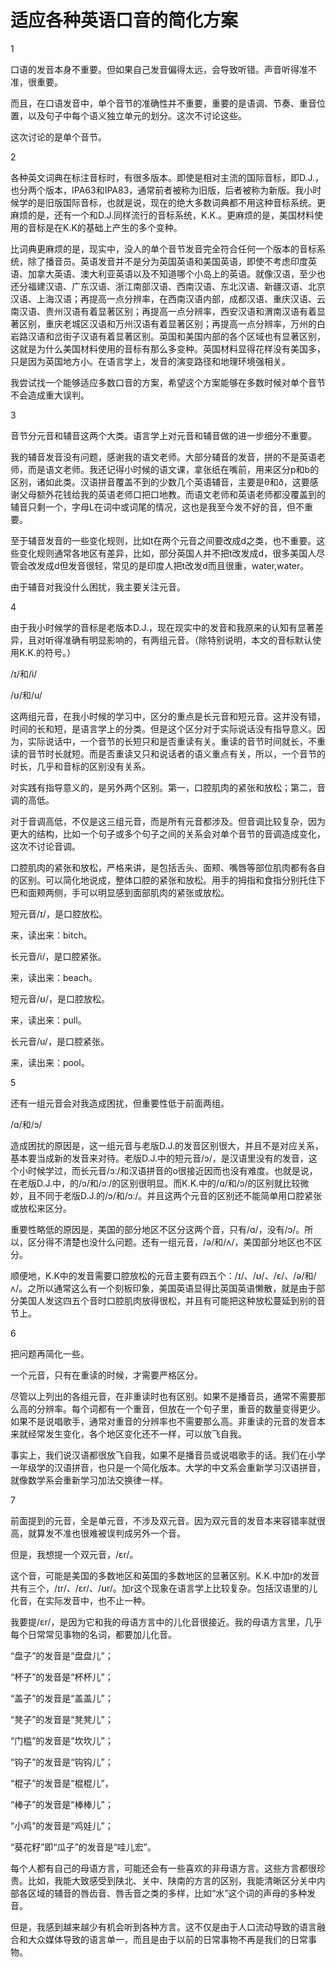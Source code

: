 # 适应各种英语口音的简化方案

1

口语的发音本身不重要。但如果自己发音偏得太远，会导致听错。声音听得准不准，很重要。

而且，在口语发音中，单个音节的准确性并不重要，重要的是语调、节奏、重音位置，以及句子中每个语义独立单元的划分。这次不讨论这些。

这次讨论的是单个音节。

2

各种英文词典在标注音标时，有很多版本。即使是相对主流的国际音标，即D.J.，也分两个版本，IPA63和IPA83，通常前者被称为旧版，后者被称为新版。我小时候学的是旧版国际音标，也就是说，现在的绝大多数词典都不用这种音标系统。更麻烦的是，还有一个和D.J.同样流行的音标系统，K.K.。更麻烦的是，美国材料使用的音标是在K.K的基础上产生的多个变种。

比词典更麻烦的是，现实中，没人的单个音节发音完全符合任何一个版本的音标系统，除了播音员。英语发音并不是分为英国英语和美国英语，即使不考虑印度英语、加拿大英语、澳大利亚英语以及不知道哪个小岛上的英语。就像汉语，至少也还分福建汉语、广东汉语、浙江南部汉语、西南汉语、东北汉语、新疆汉语、北京汉语、上海汉语；再提高一点分辨率，在西南汉语内部，成都汉语、重庆汉语、云南汉语、贵州汉语有着显著区别；再提高一点分辨率，西安汉语和渭南汉语有着显著区别，重庆老城区汉语和万州汉语有着显著区别；再提高一点分辨率，万州的白岩路汉语和岔街子汉语有着显著区别。英国和美国内部的各个区域也有显著区别，这就是为什么美国材料使用的音标有那么多变种。英国材料显得花样没有美国多，只是因为英国地方小。在语言学上，发音的演变路径和地理环境强相关。

我尝试找一个能够适应多数口音的方案，希望这个方案能够在多数时候对单个音节不会造成重大误判。

3

音节分元音和辅音这两个大类。语言学上对元音和辅音做的进一步细分不重要。

我的辅音发音没有问题，感谢我的语文老师。大部分辅音的发音，拼的不是英语老师，而是语文老师。我还记得小时候的语文课，拿张纸在嘴前，用来区分p和b的区别，诸如此类。汉语拼音覆盖不到的少数几个英语辅音，主要是θ和ð，这要感谢父母额外花钱给我的英语老师口把口地教。而语文老师和英语老师都没覆盖到的辅音只剩一个，字母L在词中或词尾的情况，这也是我至今发不好的音，但不重要。

至于辅音发音的一些变化规则，比如t在两个元音之间要改成d之类，也不重要。这些变化规则通常各地区有差异，比如，部分英国人并不把t改发成d，很多美国人尽管会改发成d但发音很轻，常见的是印度人把t改发d而且很重，water,water。

由于辅音对我没什么困扰，我主要关注元音。

4

由于我小时候学的音标是老版本D.J.，现在现实中的发音和我原来的认知有显著差异，且对听得准确有明显影响的，有两组元音。（除特别说明，本文的音标默认使用K.K.的符号。）

/ɪ/和/i/

/ʊ/和/u/

这两组元音，在我小时候的学习中，区分的重点是长元音和短元音。这并没有错，时间的长和短，是语言学上的分类。但是这个区分对于实际说话没有指导意义。因为，实际说话中，一个音节的长短只和是否重读有关。重读的音节时间就长，不重读的音节时长就短。而是否重读又只和说话者的语义重点有关，所以，一个音节的时长，几乎和音标的区别没有关系。

对实践有指导意义的，是另外两个区别。第一，口腔肌肉的紧张和放松；第二，音调的高低。

对于音调高低，不仅是这三组元音，而是所有元音都涉及。但音调比较复杂，因为更大的结构，比如一个句子或多个句子之间的关系会对单个音节的音调造成变化，这次不讨论音调。

口腔肌肉的紧张和放松，严格来讲，是包括舌头、面颊、嘴唇等部位肌肉都有各自的区别。可以简化地说成，整体口腔的紧张和放松。用手的拇指和食指分别托住下巴和面颊两侧，手可以明显感到面部肌肉的紧张或放松。

短元音/ɪ/，是口腔放松。

来，读出来：bitch。

长元音/i/，是口腔紧张。

来，读出来：beach。

短元音/ʊ/，是口腔放松。

来，读出来：pull。

长元音/u/，是口腔紧张。

来，读出来：pool。

5

还有一组元音会对我造成困扰，但重要性低于前面两组。

/ɑ/和/ɔ/

造成困扰的原因是，这一组元音与老版D.J.的发音区别很大，并且不是对应关系，基本要当成新的发音来对待。老版D.J.中的短元音/ɔ/，是汉语里没有的发音，这个小时候学过，而长元音/ɔː/和汉语拼音的o很接近因而也没有难度。也就是说，在老版D.J.中，的/ɔ/和/ɔː/的区别很明显。而K.K.中的/ɑ/和/ɔ/的区别就比较微妙，且不同于老版D.J.的/ɔ/和/ɔː/。并且这两个元音的区别还不能简单用口腔紧张或放松来区分。

重要性略低的原因是，美国的部分地区不区分这两个音，只有/ɑ/，没有/ɔ/。所以，区分得不清楚也没什么问题。还有一组元音，/ə/和/ʌ/，美国部分地区也不区分。

顺便地，K.K中的发音需要口腔放松的元音主要有四五个：/ɪ/、/ʊ/、/ɛ/、/ə/和/ʌ/。之所以通常这么有一个刻板印象，美国英语显得比英国英语懒散，就是由于部分美国人发这四五个音时口腔肌肉放得很松，并且有可能把这种放松蔓延到别的音节上。

6

把问题再简化一些。

一个元音，只有在重读的时候，才需要严格区分。

尽管以上列出的各组元音，在非重读时也有区别。如果不是播音员，通常不需要那么高的分辨率。每个词都有一个重音，但放在一个句子里，重音的数量变得更少。如果不是说唱歌手，通常对重音的分辨率也不需要那么高。非重读的元音的发音本来就经常发生变化，各个地区变化还不一样，可以放飞自我。

事实上，我们说汉语都很放飞自我，如果不是播音员或说唱歌手的话。我们在小学一年级学的汉语拼音，也只是一个简化版本。大学的中文系会重新学习汉语拼音，就像数学系会重新学习加法交换律一样。

7

前面提到的元音，全是单元音，不涉及双元音。因为双元音的发音本来容错率就很高，就算发不准也很难被误判成另外一个音。

但是，我想提一个双元音，/ɛr/。

这个音，可能是美国的多数地区和英国的多数地区的显著区别。K.K.中加r的发音共有三个，/ɪr/、/ɛr/、/ʊr/。加r这个现象在语言学上比较复杂。包括汉语里的儿化音，在实际发音中，也不止一种。

我要提/ɛr/，是因为它和我的母语方言中的儿化音很接近。我的母语方言里，几乎每个日常常见事物的名词，都要加儿化音。

“盘子”的发音是“盘盘儿”；

“杯子”的发音是“杯杯儿”；

“盖子”的发音是“盖盖儿”；

“凳子”的发音是“凳凳儿”；

“门槛”的发音是“坎坎儿”；

“钩子”的发音是“钩钩儿”；

“棍子”的发音是“棍棍儿”，

“棒子”的发音是“棒棒儿”；

“小鸡”的发音是“鸡娃儿”；

“葵花籽”即“瓜子”的发音是“哇儿宏”。

每个人都有自己的母语方言，可能还会有一些喜欢的非母语方言。这些方言都很珍贵。比如，我能大致感受到陕北、关中、陕南的方言的区别，我能清晰区分关中内部各区域的辅音的唇齿音、唇舌音之类的多样，比如“水”这个词的声母的多种发音。

但是，我感到越来越少有机会听到各种方言。这不仅是由于人口流动导致的语言融合和大众媒体导致的语言单一，而且是由于以前的日常事物不再是我们的日常事物。

